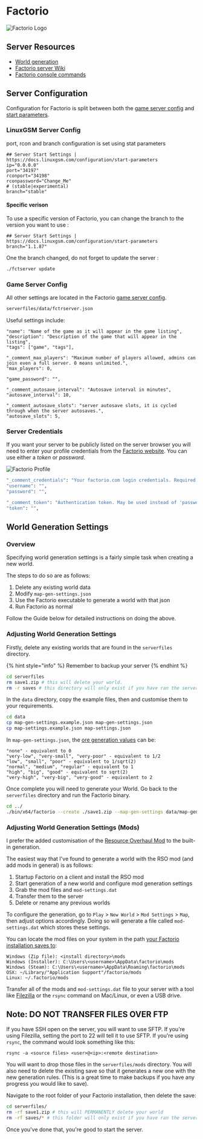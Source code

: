 # Factorio

![Factorio Logo](../.gitbook/assets/factoriobanner.jpg)

## Server Resources

-   [World generation](https://wiki.factorio.com/World_generator)
-   [Factorio server Wiki](https://wiki.factorio.com/Multiplayer)
-   [Factorio console commands](https://wiki.factorio.com/Console#Command_line_parameters)

## Server Configuration

Configuration for Factorio is split between both the [game server config](../configuration/game-server-config.md) and [start parameters](../configuration/start-parameters.md).

### LinuxGSM Server Config

port, rcon and branch configuration is set using stat parameters

```text
## Server Start Settings | https://docs.linuxgsm.com/configuration/start-parameters
ip="0.0.0.0"
port="34197"
rconport="34198"
rconpassword="Change_Me"
# (stable|experimental)
branch="stable"
```

#### Specific verison

To use a specific version of Factorio, you can change the branch to the version you want to use :

```text
## Server Start Settings | https://docs.linuxgsm.com/configuration/start-parameters
branch="1.1.87"
```

One the branch changed, do not forget to update the server :

```bash
./fctserver update
```

### Game Server Config

All other settings are located in the Factorio [game server config](../configuration/game-server-config.md).

```bash
serverfiles/data/fctrserver.json
```

Useful settings include:

```text
"name": "Name of the game as it will appear in the game listing",
"description": "Description of the game that will appear in the listing",
"tags": ["game", "tags"],

"_comment_max_players": "Maximum number of players allowed, admins can join even a full server. 0 means unlimited.",
"max_players": 0,

"game_password": "",

"_comment_autosave_interval": "Autosave interval in minutes",
"autosave_interval": 10,

"_comment_autosave_slots": "server autosave slots, it is cycled through when the server autosaves.",
"autosave_slots": 5,
```

### Server Credentials

If you want your server to be publicly listed on the server browser you will need to enter your profile credentials from the [Factorio website](https://www.factorio.com/profile). You can use either a _token_ or _password_.

![Factorio Profile](../.gitbook/assets/factorioprofile.png)

```bash
"_comment_credentials": "Your factorio.com login credentials. Required for games with visibility public",
"username": "",
"password": "",

"_comment_token": "Authentication token. May be used instead of 'password' above.",
"token": "",
```

## World Generation Settings

### Overview

Specifying world generation settings is a fairly simple task when creating a new world.

The steps to do so are as follows:

1. Delete any existing world data
2. Modify `map-gen-settings.json`
3. Use the Factorio executable to generate a world with that json
4. Run Factorio as normal

Follow the Guide below for detailed instructions on doing the above.

### Adjusting World Generation Settings

Firstly, delete any existing worlds that are found in the `serverfiles` directory.

{% hint style="info" %}
Remember to backup your server
{% endhint %}

```bash
cd serverfiles
rm save1.zip # this will delete your world.
rm -r saves # this directory will only exist if you have ran the server.
```

In the `data` directory, copy the example files, then and customise them to your requirements.

```bash
cd data
cp map-gen-settings.example.json map-gen-settings.json
cp map-settings.example.json map-settings.json
```

In `map-gen-settings.json`, the [ore generation values](https://lua-api.factorio.com/latest/Concepts.html#MapGenSize) can be:

```text
"none" - equivalent to 0
"very-low", "very-small", "very-poor" - equivalent to 1/2
"low", "small", "poor" - equivalent to 1/sqrt(2)
"normal", "medium", "regular" - equivalent to 1
"high", "big", "good" - equivalent to sqrt(2)
"very-high", "very-big", "very-good" - equivalent to 2
```

Once complete you will need to generate your World. Go back to the `serverfiles` directory and run the Factorio binary.

```bash
cd ../
./bin/x64/factorio --create ./save1.zip --map-gen-settings data/map-gen-settings.json --map-settings data/map-settings.json
```

### Adjusting World Generation Settings (Mods)

I prefer the added customisation of the [Resource Overhaul Mod](https://mods.factorio.com/mods/orzelek/rso-mod) to the built-in generation.

The easiest way that I've found to generate a world with the RSO mod \(and add mods in general\) is as follows:

1. Startup Factorio on a client and install the RSO mod
2. Start generation of a new world and configure mod generation settings
3. Grab the mod files and `mod-settings.dat`
4. Transfer them to the server
5. Delete or rename any previous worlds

To configure the generation, go to `Play` &gt; `New World` &gt; `Mod Settings` &gt; `Map`, then adjust options accordingly. Doing so will generate a file called `mod-settings.dat` which stores these settings.

You can locate the mod files on your system in the path [your Factorio installation saves to](https://wiki.factorio.com/Application_directory/Changing_the_save_directory):

```text
Windows (Zip file): <install directory>\mods
Windows (Installer): C:\Users\<username>\AppData\factorio\mods
Windows (Steam): C:\Users\<username>\AppData\Roaming\factorio\mods
OSX: ~/Library/"Application Support"/factorio/mods
Linux: ~/.factorio/mods
```

Transfer all of the mods and `mod-settings.dat` file to your server with a tool like [Filezilla](https://filezilla-project.org/) or the `rsync` command on Mac/Linux, or even a USB drive.

## Note: DO NOT TRANSFER FILES OVER FTP

If you have SSH open on the server, you will want to use SFTP. If you're using Filezilla, setting the port to 22 will tell it to use SFTP. If you're using `rsync`, the command would look something like this:

```text
rsync -a <source files> <user>@<ip>:<remote destination>
```

You will want to drop those files in the `serverfiles/mods` directory. You will also need to delete the existing save so that it generates a new one with the new generation rules. \(This is a great time to make backups if you have any progress you would like to save\).

Navigate to the root folder of your Factorio installation, then delete the save:

```bash
cd serverfiles/
rm -rf save1.zip # this will PERMANENTLY delete your world
rm -rf saves/* # this folder will only exist if you have ran the server
```

Once you've done that, you're good to start the server.
